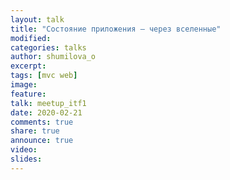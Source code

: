 ```yaml
---
layout: talk
title: "Состояние приложения – через вселенные"
modified:
categories: talks
author: shumilova_o
excerpt:
tags: [mvc web]
image:
feature:
talk: meetup_itf1
date: 2020-02-21
comments: true
share: true
announce: true
video: 
slides: 
---
```


<!-- * Узнаете про canvas, svg, d3js и циклические связные графы -->
